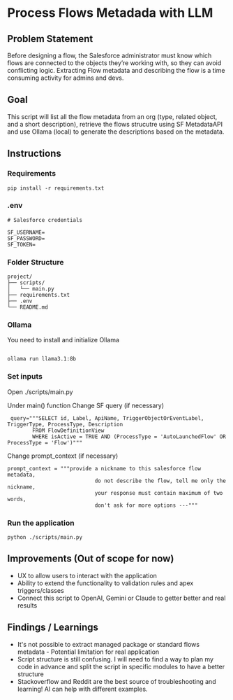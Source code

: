 # Process Flows Metadada with LLM 

## Problem Statement
Before designing a flow, the Salesforce administrator must know which flows are connected to the objects they’re working with, so they can avoid conflicting logic. Extracting Flow metadata and describing the flow is a time consuming activity for admins and devs.

## Goal
This script will list all the flow metadata from an org (type, related object, and a short description), retrieve the flows strucutre using SF MetadataAPI and use Ollama (local) to generate the descriptions based on the metadata.

## Instructions
### Requirements
```
pip install -r requirements.txt
```

### .env
```
# Salesforce credentials 

SF_USERNAME=
SF_PASSWORD=
SF_TOKEN=
```

### Folder Structure
```
project/
├── scripts/
│   └── main.py
├── requirements.txt
├── .env
└── README.md
```

### Ollama
You need to install and initialize Ollama 
```

ollama run llama3.1:8b

```

### Set inputs
Open ./scripts/main.py 

Under main() function
Change SF query (if necessary)
```
 query="""SELECT id, Label, ApiName, TriggerObjectOrEventLabel, TriggerType, ProcessType, Description 
        FROM FlowDefinitionView
        WHERE isActive = TRUE AND (ProcessType = 'AutoLaunchedFlow' OR ProcessType = 'Flow')"""
```

Change prompt_context (if necessary)
```
prompt_context = """provide a nickname to this salesforce flow metadata, 
                            do not describe the flow, tell me only the nickname,
                            your response must contain maximum of two words, 
                            don't ask for more options ---"""
```


### Run the application
```
python ./scripts/main.py
```

## Improvements (Out of scope for now)
- UX to allow users to interact with the application
- Ability to extend the functionality to validation rules and apex triggers/classes
- Connect this script to OpenAI, Gemini or Claude to getter better and real results

## Findings / Learnings
- It's not possible to extract managed package or standard flows metadata - Potential limitation for real application
- Script structure is still confusing. I will need to find a way to plan my code in advance and split the script in specific modules to have a better structure
- Stackoverflow and Reddit are the best source of troubleshooting and learning! AI can help with different examples.


